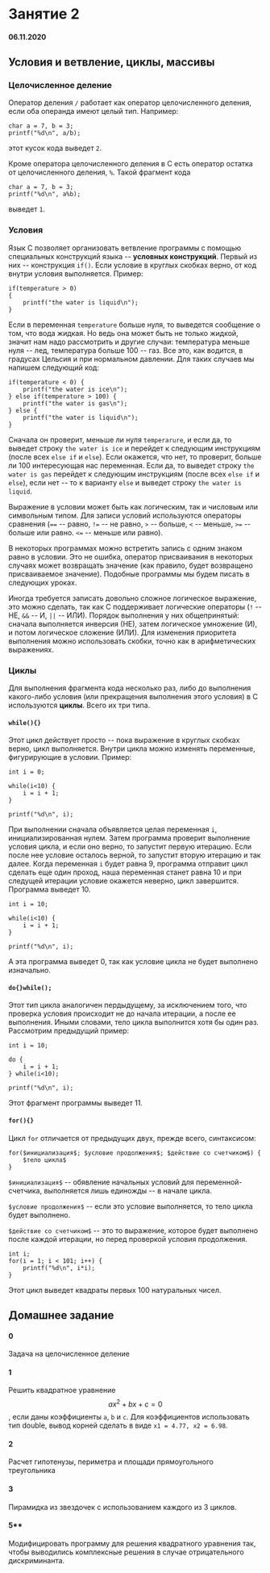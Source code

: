 # Занятие 2

#### 06.11.2020

## Условия и ветвление, циклы, массивы

### Целочисленное деление
Оператор деления `/` работает как оператор целочисленного деления, если оба операнда имеют целый тип. Например:
```
char a = 7, b = 3;
printf("%d\n", a/b);
```
этот кусок кода выведет `2`.

Кроме оператора целочисленного деления в C есть оператор остатка от целочисленного деления, `%`. Такой фрагмент кода
```
char a = 7, b = 3;
printf("%d\n", a%b);
```
выведет `1`.

### Условия
Язык C позволяет организовать ветвление программы с помощью специальных конструкций языка -- **условных конструкций**. 
Первый из них -- конструкция `if()`. Если условие в круглых скобках верно, от код внутри условия выполняется. Пример:
```
if(temperature > 0)
{
	printf("the water is liquid\n");
}
```
Если в переменная `temperature` больше нуля, то выведется сообщение о том, что вода жидкая. Но ведь она может быть не только жидкой, значит нам надо рассмотрить и другие случаи: температура меньше нуля -- лед, температура больше 100 -- газ. Все это, как водится, в градусах Цельсия и при нормальном давлении. Для таких случаев мы напишем следующий код:
```
if(temperature < 0) {
	printf("the water is ice\n");
} else if(temperature > 100) {
	printf("the water is gas\n");
} else {
	printf("the water is liquid\n");
}
```
Сначала он проверит, меньше ли нуля `temperarure`, и если да, то выведет строку `the water is ice` и перейдет к следующим инструкциям (после всех `else if` и `else`). Если окажется, что нет, то проверит, больше ли 100 интересующая нас переменная. Если да, то выведет строку `the water is gas` перейдет к следующим инструкциям (после всех `else if` и `else`), если нет -- то к варианту `else` и выведет строку `the water is liquid`.

Выражение в условии может быть как логическим, так и числовым или символьным типом. Для записи условий используются операторы сравнения (`==` -- равно, `!=` -- не равно, `>` -- больше, `<` -- меньше, `>=` -- больше или равно. `<=` -- меньше или равно). 

В некоторых программах можно встретить запись с одним знаком равно в условии. Это не ошибка, оператор присваивания в некоторых случаях может возвращать значение (как правило, будет возвращено присваиваемое значение). Подобные программы мы будем писать в следующих уроках.

Иногда требуется записать довольно сложное логическое выражение, это можно сделать, так как C поддерживает логические операторы (`!` -- НЕ, `&&` -- И, `||` -- ИЛИ). Порядок выполнения у них общепринятый: сначала выполняется инверсия (НЕ), затем логическое умножение (И), и потом логическое сложение (ИЛИ). Для изменения приоритета выполнения можно использовать скобки, точно как в арифметических выражениях.

### Циклы
Для выполнения фрагмента кода несколько раз, либо до выполнения какого-либо условия (или прекращения выполнения этого условия) в C используются **циклы**. Всего их три типа.

#### `while(){}`
Этот цикл действует просто -- пока выражение в круглых скобках верно, цикл выполняется. Внутри цикла можно изменять переменные, фигурирующие в условии. Пример:
```
int i = 0;

while(i<10) {
	i = i + 1;
}

printf("%d\n", i);
```
При выполнении сначала объявляется целая переменная `i`, инициализированная нулем. Затем программа проверит выполнение условия цикла, и если оно верно, то запустит первую итерацию. Если после нее условие осталось верной, то запустит вторую итерацию и так далее. Когда переменная `i` будет равна 9, программа отправит цикл сделать еще один проход, наша переменная станет равна 10 и при следущей итерации условие окажется неверно, цикл завершится. Программа выведет 10. 
```
int i = 10;

while(i<10) {
	i = i + 1;
}

printf("%d\n", i);
```
А эта программа выведет 0, так как условие цикла не будет выполнено изначально.

#### `do{}while();`
Этот тип цикла аналогичен пердыдущему, за исключением того, что проверка условия происходит не до начала итерации, а после ее выполнения. Иными словами, тело цикла выполнится хотя бы один раз. Рассмотрим предыдущий пример:
```
int i = 10;

do {
	i = i + 1;
} while(i<10);

printf("%d\n", i);
```
Этот фрагмент программы выведет 11.

#### `for(){}`
Цикл `for` отличается от предыдущих двух, прежде всего, синтаксисом:
```
for($инициализация$; $условие продолжения$; $действие со счетчиком$) {
	$тело цикла$
}
```
`$инициализация$` -- обявление начальных условий для переменной-счетчика, выполняется лишь единожды -- в начале цикла.

`$условие продолжения$` -- если это условие выполняется, то тело цикла будет выполнено.

`$действие со счетчиком$` -- это то выражение, которое будет выполнено после каждой итерации, но перед проверкой условия продолжения.

```
int i;
for(i = 1; i < 101; i++) {
    printf("%d\n", i*i);
}
```
Этот цикл выведет квадраты первых 100 натуральных чисел. 



## Домашнее задание

#### 0
Задача на целочисленное деление

#### 1
Решить квадратное уравнение $$ax^2 + bx + c = 0$$, если даны коэффициенты `a`, `b` и `c`. Для коэффициентов использовать тип double, вывод корней сделать в виде `x1 = 4.77, x2 = 6.98`.

#### 2
Расчет гипотенузы, периметра и площади прямоугольного треугольника

#### 3
Пирамидка из звездочек с использованием каждого из 3 циклов.

#### 5**
Модифицировать программу для решения квадратного уравнения так, чтобы выводились комплексные решения в случае отрицательного дискриминанта. 
